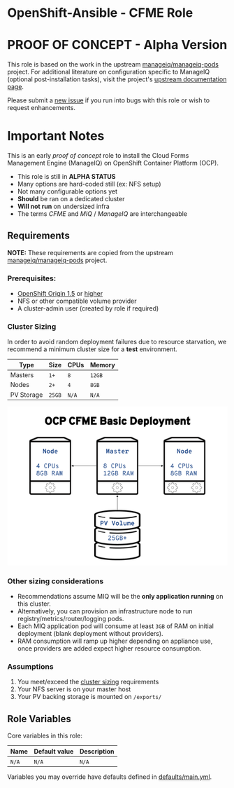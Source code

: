 # OpenShift-Ansible - CFME Role

# PROOF OF CONCEPT - Alpha Version

This role is based on the work in the upstream
[manageiq/manageiq-pods](https://github.com/ManageIQ/manageiq-pods)
project. For additional literature on configuration specific to
ManageIQ (optional post-installation tasks), visit the project's
[upstream documentation page](http://manageiq.org/docs/get-started/basic-configuration).

Please submit a
[new issue](https://github.com/openshift/openshift-ansible/issues/new)
if you run into bugs with this role or wish to request enhancements.

# Important Notes

This is an early *proof of concept* role to install the Cloud Forms
Management Engine (ManageIQ) on OpenShift Container Platform (OCP).

* This role is still in **ALPHA STATUS**
* Many options are hard-coded still (ex: NFS setup)
* Not many configurable options yet
* **Should** be ran on a dedicated cluster
* **Will not run** on undersized infra
* The terms *CFME* and *MIQ* / *ManageIQ* are interchangeable

## Requirements

**NOTE:** These requirements are copied from the upstream
[manageiq/manageiq-pods](https://github.com/ManageIQ/manageiq-pods)
project.

### Prerequisites:

*
  [OpenShift Origin 1.5](https://docs.openshift.com/container-platform/3.5/welcome/index.html)
  or
  [higher](https://docs.openshift.com/container-platform/latest/welcome/index.html)
* NFS or other compatible volume provider
* A cluster-admin user (created by role if required)

### Cluster Sizing

In order to avoid random deployment failures due to resource
starvation, we recommend a minimum cluster size for a **test**
environment.

| Type           | Size    | CPUs     | Memory   |
|----------------|---------|----------|----------|
| Masters        | `1+`    | `8`      | `12GB`   |
| Nodes          | `2+`    | `4`      | `8GB`    |
| PV Storage     | `25GB`  | `N/A`    | `N/A`    |


![Basic CFME Deployment](img/CFMEBasicDeployment.png)


### Other sizing considerations

* Recommendations assume MIQ will be the **only application running**
  on this cluster.
* Alternatively, you can provision an infrastructure node to run
  registry/metrics/router/logging pods.
* Each MIQ application pod will consume at least `3GB` of RAM on initial
  deployment (blank deployment without providers).
* RAM consumption will ramp up higher depending on appliance use, once
  providers are added expect higher resource consumption.


### Assumptions

1) You meet/exceed the [cluster sizing](#cluster-sizing) requirements
1) Your NFS server is on your master host
1) Your PV backing storage is mounted on `/exports/`


## Role Variables

Core variables in this role:

| Name             | Default value          | Description   |
|------------------|------------------------|---------------|
| `N/A`            | `N/A`                  | `N/A`         |


Variables you may override have defaults defined in
[defaults/main.yml](defaults/main.yml).
